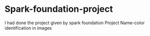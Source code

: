 # Spark-foundation-project
I had done the project given by spark foundation 
Project Name-color identification in images
